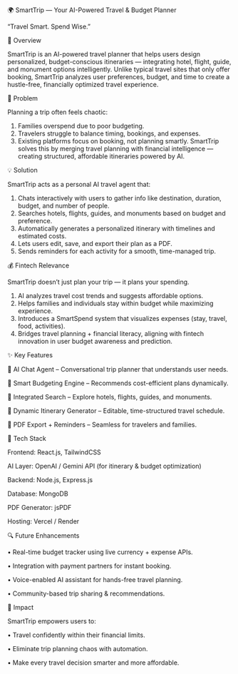 🌍 SmartTrip — Your AI-Powered Travel & Budget Planner

“Travel Smart. Spend Wise.”


🧠 Overview

SmartTrip is an AI-powered travel planner that helps users design personalized, budget-conscious itineraries — integrating hotel, flight, guide, and monument options intelligently.
Unlike typical travel sites that only offer booking, SmartTrip analyzes user preferences, budget, and time to create a hustle-free, financially optimized travel experience.

🚀 Problem

Planning a trip often feels chaotic:
1. Families overspend due to poor budgeting.
2. Travelers struggle to balance timing, bookings, and expenses.
3. Existing platforms focus on booking, not planning smartly.
SmartTrip solves this by merging travel planning with financial intelligence — creating structured, affordable itineraries powered by AI.

💡 Solution
  
SmartTrip acts as a personal AI travel agent that:

1. Chats interactively with users to gather info like destination, duration, budget, and number of people.
2. Searches hotels, flights, guides, and monuments based on budget and preference.
3. Automatically generates a personalized itinerary with timelines and estimated costs.
4. Lets users edit, save, and export their plan as a PDF.
5. Sends reminders for each activity for a smooth, time-managed trip.

💰 Fintech Relevance

SmartTrip doesn’t just plan your trip — it plans your spending.

1. AI analyzes travel cost trends and suggests affordable options.
2. Helps families and individuals stay within budget while maximizing experience.
3. Introduces a SmartSpend system that visualizes expenses (stay, travel, food, activities).
4. Bridges travel planning + financial literacy, aligning with fintech innovation in user budget awareness and prediction.


✨ Key Features

🤖 AI Chat Agent – Conversational trip planner that understands user needs.

💸 Smart Budgeting Engine – Recommends cost-efficient plans dynamically.

🏨 Integrated Search – Explore hotels, flights, guides, and monuments.

📅 Dynamic Itinerary Generator – Editable, time-structured travel schedule.

📄 PDF Export + Reminders – Seamless for travelers and families.


🧩 Tech Stack

Frontend: React.js, TailwindCSS

AI Layer: OpenAI / Gemini API (for itinerary & budget optimization)

Backend: Node.js, Express.js

Database: MongoDB

PDF Generator: jsPDF

Hosting: Vercel / Render


🔍 Future Enhancements

• Real-time budget tracker using live currency + expense APIs.

• Integration with payment partners for instant booking.

• Voice-enabled AI assistant for hands-free travel planning.

• Community-based trip sharing & recommendations.


🎯 Impact

SmartTrip empowers users to:

   • Travel confidently within their financial limits.
   
   • Eliminate trip planning chaos with automation.
   
   • Make every travel decision smarter and more affordable.

